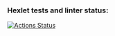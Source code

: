 ### Hexlet tests and linter status:
[![Actions Status](https://github.com/d8m8tra/frontend-project-46/actions/workflows/hexlet-check.yml/badge.svg)](https://github.com/d8m8tra/frontend-project-46/actions)